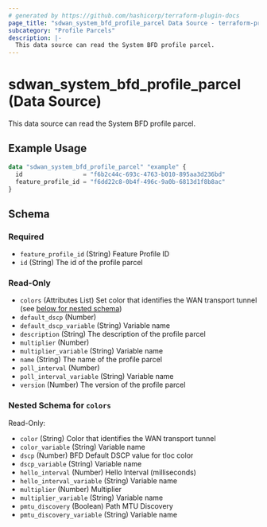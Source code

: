 ```yaml
---
# generated by https://github.com/hashicorp/terraform-plugin-docs
page_title: "sdwan_system_bfd_profile_parcel Data Source - terraform-provider-sdwan"
subcategory: "Profile Parcels"
description: |-
  This data source can read the System BFD profile parcel.
---
```


# sdwan_system_bfd_profile_parcel (Data Source)

This data source can read the System BFD profile parcel.

## Example Usage

```terraform
data "sdwan_system_bfd_profile_parcel" "example" {
  id                 = "f6b2c44c-693c-4763-b010-895aa3d236bd"
  feature_profile_id = "f6dd22c8-0b4f-496c-9a0b-6813d1f8b8ac"
}
```

<!-- schema generated by tfplugindocs -->
## Schema

### Required

- `feature_profile_id` (String) Feature Profile ID
- `id` (String) The id of the profile parcel

### Read-Only

- `colors` (Attributes List) Set color that identifies the WAN transport tunnel (see [below for nested schema](#nestedatt--colors))
- `default_dscp` (Number)
- `default_dscp_variable` (String) Variable name
- `description` (String) The description of the profile parcel
- `multiplier` (Number)
- `multiplier_variable` (String) Variable name
- `name` (String) The name of the profile parcel
- `poll_interval` (Number)
- `poll_interval_variable` (String) Variable name
- `version` (Number) The version of the profile parcel

<a id="nestedatt--colors"></a>
### Nested Schema for `colors`

Read-Only:

- `color` (String) Color that identifies the WAN transport tunnel
- `color_variable` (String) Variable name
- `dscp` (Number) BFD Default DSCP value for tloc color
- `dscp_variable` (String) Variable name
- `hello_interval` (Number) Hello Interval (milliseconds)
- `hello_interval_variable` (String) Variable name
- `multiplier` (Number) Multiplier
- `multiplier_variable` (String) Variable name
- `pmtu_discovery` (Boolean) Path MTU Discovery
- `pmtu_discovery_variable` (String) Variable name
